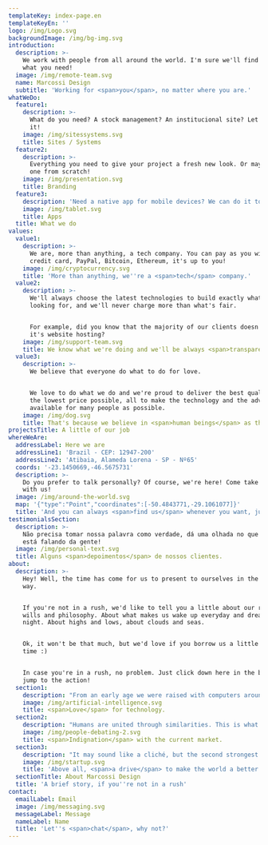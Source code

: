 ```yaml
---
templateKey: index-page.en
templateKeyEn: ''
logo: /img/Logo.svg
backgroundImage: /img/bg-img.svg
introduction:
  description: >-
    We work with people from all around the world. I'm sure we'll find exactly
    what you need!
  image: /img/remote-team.svg
  name: Marcossi Design
  subtitle: 'Working for <span>you</span>, no matter where you are.'
whatWeDo:
  feature1:
    description: >-
      What do you need? A stock management? An institucional site? Let's build
      it!
    image: /img/sitessystems.svg
    title: Sites / Systems
  feature2:
    description: >-
      Everything you need to give your project a fresh new look. Or maybe build
      one from scratch!
    image: /img/presentation.svg
    title: Branding
  feature3:
    description: 'Need a native app for mobile devices? We can do it too, relax!'
    image: /img/tablet.svg
    title: Apps
  title: What we do
values:
  value1:
    description: >-
      We are, more than anything, a tech company. You can pay as you wish:
      credit card, PayPal, Bitcoin, Ethereum, it's up to you!
    image: /img/cryptocurrency.svg
    title: 'More than anything, we''re a <span>tech</span> company.'
  value2:
    description: >-
      We'll always choose the latest technologies to build exactly what you're
      looking for, and we'll never charge more than what's fair.


      For example, did you know that the majority of our clients doesn't pay for
      it's website hosting?
    image: /img/support-team.svg
    title: We know what we're doing and we'll be always <span>transparent</span>.
  value3:
    description: >-
      We believe that everyone do what to do for love.


      We love to do what we do and we're proud to deliver the best quality for
      the lowest price possible, all to make the technology and the advance
      available for many people as possible.
    image: /img/dog.svg
    title: That's because we believe in <span>human beings</span> as they are.
projectsTitle: A little of our job
whereWeAre:
  addressLabel: Here we are
  addressLine1: 'Brazil - CEP: 12947-200'
  addressLine2: 'Atibaia, Alameda Lorena - SP - Nº65'
  coords: '-23.1450669,-46.5675731'
  description: >-
    Do you prefer to talk personally? Of course, we're here! Come take coffee
    with us!
  image: /img/around-the-world.svg
  map: '{"type":"Point","coordinates":[-50.4843771,-29.1061077]}'
  title: 'And you can always <span>find us</span> whenever you want, just stop by!'
testimonialsSection:
  description: >-
    Não precisa tomar nossa palavra como verdade, dá uma olhada no que a galera
    está falando da gente!
  image: /img/personal-text.svg
  title: Alguns <span>depoimentos</span> de nossos clientes.
about:
  description: >-
    Hey! Well, the time has come for us to present to ourselves in the correct
    way.


    If you're not in a rush, we'd like to tell you a little about our reasons,
    wills and philosophy. About what makes us wake up everyday and dream every
    night. About highs and lows, about clouds and seas.


    Ok, it won't be that much, but we'd love if you borrow us a little of your
    time :)


    In case you're in a rush, no problem. Just click down here in the button and
    jump to the action!
  section1:
    description: "From an early age we were raised with computers around us. Not only computers, some of us was created was with tablets and smartphones as well.\r\n\nWe were introduced to this world when we didn't even imagine how much we could do with them.\r\n\nThis, in addition to what we've learned over the years, has given us a real passion for creating and manipulating technology for the sake of dreams and humans."
    image: /img/artificial-intelligence.svg
    title: <span>Love</span> for technology.
  section2:
    description: "Humans are united through similarities. This is what many call empathy.\r\n\r\nEver since we worked as freelancers, we have tried to offer the best solution available, but unfortunately this is not a constant.\r\n\r\nThroughout our journeys we come across a number of ready-made website vendors, careers and, in general, people who are not in love with what they do.\r\n\r\nAnd that is one of the reasons we are here."
    image: /img/people-debating-2.svg
    title: <span>Indignation</span> with the current market.
  section3:
    description: "It may sound like a cliché, but the second strongest thing that unites us through empathy is the willingness and drive to make the world a better place.\r\n\r\nThe love of developing solutions, for finding ways out of problems, for making the world more beautiful and, above all, for facilitating people's lives."
    image: /img/startup.svg
    title: 'Above all, <span>a drive</span> to make the world a better place.'
  sectionTitle: About Marcossi Design
  title: 'A brief story, if you''re not in a rush'
contact:
  emailLabel: Email
  image: /img/messaging.svg
  messageLabel: Message
  nameLabel: Name
  title: 'Let''s <span>chat</span>, why not?'
---
```


